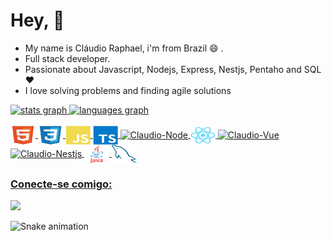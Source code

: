# Hey, 👋 

* My name is Cláudio Raphael, i'm from Brazil 😄 .
* Full stack developer.
* Passionate about Javascript, Nodejs, Express, Nestjs, Pentaho and SQL ❤️ 
* I love solving problems and finding agile solutions


<div align="left">
  <a href="https://github.com/ClaudioRaphaelCT">
  <img height="152" alt="stats graph" src="https://github-readme-stats.vercel.app/api?username=ClaudioRaphaelCT&show_icons=true&theme=dracula&include_all_commits=true&count_private=true"/>
  <img height="152" alt="languages graph" src="https://github-readme-stats.vercel.app/api/top-langs/?username=ClaudioRaphaelCT&layout=compact&langs_count=7&theme=dracula"/>
</div>

 <div style="display: inline_block"><br>
   <img align="center" alt="Claudio-HTML" height="30" width="40" src="https://raw.githubusercontent.com/devicons/devicon/master/icons/html5/html5-original.svg">
  <img align="center" alt="Claudio-CSS" height="30" width="40" src="https://raw.githubusercontent.com/devicons/devicon/master/icons/css3/css3-original.svg">
  <img align="center" alt="Claudio-Js" height="30" width="40" src="https://raw.githubusercontent.com/devicons/devicon/master/icons/javascript/javascript-plain.svg">
  <img align="center" alt="Claudio-Ts" height="30" width="40" src="https://raw.githubusercontent.com/devicons/devicon/master/icons/typescript/typescript-plain.svg">
    <img align="center" alt="Claudio-Node" height="30" width="40" src="https://cdn.jsdelivr.net/gh/devicons/devicon/icons/nodejs/nodejs-original.svg">  
   <img align="center" alt="Claudio-React" height="30" width="40" src="https://raw.githubusercontent.com/devicons/devicon/master/icons/react/react-original.svg">
   <img align="center" alt="Claudio-Vue" height="30" width="40" src="https://cdn.jsdelivr.net/gh/devicons/devicon/icons/vuejs/vuejs-original.svg">
  <img align="center" alt="Claudio-Nestjs" height="30" width="40" src="https://cdn.jsdelivr.net/gh/devicons/devicon/icons/nestjs/nestjs-plain.svg">
  <img align="center" alt="Claudio-Java" height="30" width="40" src="https://raw.githubusercontent.com/devicons/devicon/master/icons/java/java-original-wordmark.svg">
  <img align="center" alt="Claudio-Mysql" height="30" width="40" src="https://raw.githubusercontent.com/devicons/devicon/master/icons/mysql/mysql-original.svg">
</div>

 ### Conecte-se comigo:
<div>
  <a href="https://www.linkedin.com/in/cl%C3%A1udio-raphael-cabral-095738203/" target="_blank"><img src="https://img.shields.io/badge/-LinkedIn-%230077B5?style=for-the-badge&logo=linkedin&logoColor=white" target="_blank"></a> 
</div>

![Snake animation](https://github.com/marcelocosta94/marcelocosta94/blob/output/github-contribution-grid-snake.svg)
